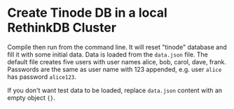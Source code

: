 # Create Tinode DB in a local RethinkDB Cluster

Compile then run from the command line. It will reset "tinode" database and fill it with some initial data. Data
is loaded from the `data.json` file. The default file creates five users with user names alice, bob, carol, dave,
frank. Passwords are the same as user name with 123 appended, e.g. user `alice` has password `alice123`.

If you don't want test data to be loaded, replace `data.json` content with an empty object `{}`.
